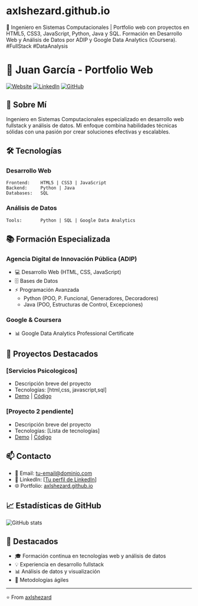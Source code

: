 # axlshezard.github.io
💼 Ingeniero en Sistemas Computacionales | Portfolio web con proyectos en HTML5, CSS3, JavaScript, Python, Java y SQL. Formación en Desarrollo Web y Análisis de Datos por ADIP y Google Data Analytics (Coursera). #FullStack #DataAnalysis

# 💼 Juan García - Portfolio Web

[![Website](https://img.shields.io/badge/Website-axlshezard.github.io-blue)](https://axlshezard.github.io)
[![LinkedIn](https://img.shields.io/badge/LinkedIn-Axl_Shezard-blue)](https://linkedin.com/in/tu-perfil)
[![GitHub](https://img.shields.io/badge/GitHub-axlshezard-black)](https://github.com/axlshezard)

## 👋 Sobre Mí

Ingeniero en Sistemas Computacionales especializado en desarrollo web fullstack y análisis de datos. Mi enfoque combina habilidades técnicas sólidas con una pasión por crear soluciones efectivas y escalables.

## 🛠️ Tecnologías

### Desarrollo Web
```
Frontend:    HTML5 | CSS3 | JavaScript
Backend:     Python | Java
Databases:   SQL
```

### Análisis de Datos
```
Tools:       Python | SQL | Google Data Analytics
```

## 📚 Formación Especializada

### Agencia Digital de Innovación Pública (ADIP)
- 💻 Desarrollo Web (HTML, CSS, JavaScript)
- 🗄️ Bases de Datos
- ⚡ Programación Avanzada
  - Python (POO, P. Funcional, Generadores, Decoradores)
  - Java (POO, Estructuras de Control, Excepciones)

### Google & Coursera
- 📊 Google Data Analytics Professional Certificate

## 🚀 Proyectos Destacados

### [Servicios Psicologicos]
- Descripción breve del proyecto
- Tecnologías: [html,css, javascript,sql]
- [Demo](link) | [Código](link)

### [Proyecto 2 pendiente]
- Descripción breve del proyecto
- Tecnologías: [Lista de tecnologías]
- [Demo](link) | [Código](link)

## 📫 Contacto

- 📧 Email: [tu-email@dominio.com](jcgarciasolis@gmail.com)
- 💼 LinkedIn: [[Tu perfil de LinkedIn](https://www.linkedin.com/in/juan-carlos-garcia-5783262b1/)]
- 🌐 Portfolio: [axlshezard.github.io](https://axlshezard.github.io)

## 📈 Estadísticas de GitHub

![GitHub stats](https://github-readme-stats.vercel.app/api?username=axlshezard&show_icons=true&theme=radical)

## 🌟 Destacados

- 🎓 Formación continua en tecnologías web y análisis de datos
- 💡 Experiencia en desarrollo fullstack
- 📊 Análisis de datos y visualización
- 🔄 Metodologías ágiles

---
⭐️ From [axlshezard](https://github.com/axlshezard)
